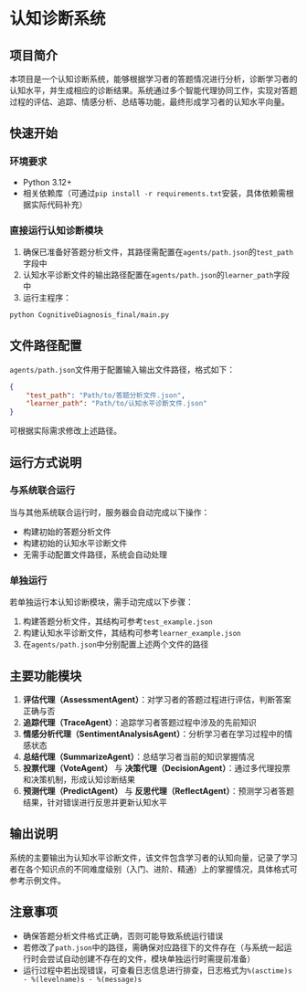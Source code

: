# 认知诊断系统

## 项目简介
本项目是一个认知诊断系统，能够根据学习者的答题情况进行分析，诊断学习者的认知水平，并生成相应的诊断结果。系统通过多个智能代理协同工作，实现对答题过程的评估、追踪、情感分析、总结等功能，最终形成学习者的认知水平向量。

## 快速开始

### 环境要求
- Python 3.12+
- 相关依赖库（可通过`pip install -r requirements.txt`安装，具体依赖需根据实际代码补充）

### 直接运行认知诊断模块
1. 确保已准备好答题分析文件，其路径需配置在`agents/path.json`的`test_path`字段中
2. 认知水平诊断文件的输出路径配置在`agents/path.json`的`learner_path`字段中
3. 运行主程序：
```bash
python CognitiveDiagnosis_final/main.py
```

## 文件路径配置
`agents/path.json`文件用于配置输入输出文件路径，格式如下：
```json
{
    "test_path": "Path/to/答题分析文件.json",
    "learner_path": "Path/to/认知水平诊断文件.json"
}
```
可根据实际需求修改上述路径。

## 运行方式说明

### 与系统联合运行
当与其他系统联合运行时，服务器会自动完成以下操作：
- 构建初始的答题分析文件
- 构建初始的认知水平诊断文件
- 无需手动配置文件路径，系统会自动处理

### 单独运行
若单独运行本认知诊断模块，需手动完成以下步骤：
1. 构建答题分析文件，其结构可参考`test_example.json`
2. 构建认知水平诊断文件，其结构可参考`learner_example.json`
3. 在`agents/path.json`中分别配置上述两个文件的路径

## 主要功能模块
1. **评估代理（AssessmentAgent）**：对学习者的答题过程进行评估，判断答案正确与否
2. **追踪代理（TraceAgent）**：追踪学习者答题过程中涉及的先前知识
3. **情感分析代理（SentimentAnalysisAgent）**：分析学习者在学习过程中的情感状态
4. **总结代理（SummarizeAgent）**：总结学习者当前的知识掌握情况
5. **投票代理（VoteAgent）** 与 **决策代理（DecisionAgent）**：通过多代理投票和决策机制，形成认知诊断结果
6. **预测代理（PredictAgent）** 与 **反思代理（ReflectAgent）**：预测学习者答题结果，针对错误进行反思并更新认知水平

## 输出说明
系统的主要输出为认知水平诊断文件，该文件包含学习者的认知向量，记录了学习者在各个知识点的不同难度级别（入门、进阶、精通）上的掌握情况，具体格式可参考示例文件。

## 注意事项
- 确保答题分析文件格式正确，否则可能导致系统运行错误
- 若修改了`path.json`中的路径，需确保对应路径下的文件存在（与系统一起运行时会尝试自动创建不存在的文件，模块单独运行时需提前准备）
- 运行过程中若出现错误，可查看日志信息进行排查，日志格式为`%(asctime)s - %(levelname)s - %(message)s`
